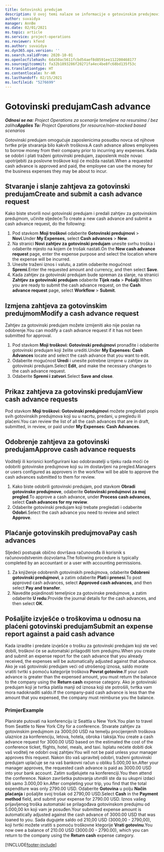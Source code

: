 ```yaml
---
title: Gotovinski predujam
description: U ovoj temi nalaze se informacije o gotovinskim predujmovima.
author: suvaidya
manager: AnnBe
ms.date: 02/01/2021
ms.topic: article
ms.service: project-operations
ms.reviewer: kfend
ms.author: suvaidya
ms.dyn365.ops.version: ''
ms.search.validFrom: 2020-10-01
ms.openlocfilehash: 6da50ac5611fcbd54aef8d8591ee112200468177
ms.sourcegitcommit: fa32b1893286f20271fa4ec4be8fc68bd135f53c
ms.translationtype: HT
ms.contentlocale: hr-HR
ms.lasthandoff: 02/15/2021
ms.locfileid: "5276699"
---
```

# <a name="cash-advance"></a><span data-ttu-id="800da-103">Gotovinski predujam</span><span class="sxs-lookup"><span data-stu-id="800da-103">Cash advance</span></span>

<span data-ttu-id="800da-104">_**Odnosi se na:** Project Operations za scenarije temeljene na resursima / bez zaliha_</span><span class="sxs-lookup"><span data-stu-id="800da-104">_**Applies To:** Project Operations for resource/non-stocked based scenarios_</span></span>

<span data-ttu-id="800da-105">Gotovinski predujam omogućuje zaposlenicima posudbu novca od njihove tvrtke prije stvaranja bilo kakvih troškova.</span><span class="sxs-lookup"><span data-stu-id="800da-105">A cash advance allows employees to borrow money from their company prior to incurring any expenses.</span></span> <span data-ttu-id="800da-106">Kada se odobri i plati traženi gotovinski predujam, zaposlenik može novac upotrijebiti za poslovne troškove koji će možda nastati.</span><span class="sxs-lookup"><span data-stu-id="800da-106">When a requested cash advance is approved and paid, the employee can use the money for the business expenses they may be about to incur.</span></span> 

## <a name="create-and-submit-a-cash-advance-request"></a><span data-ttu-id="800da-107">Stvaranje i slanje zahtjeva za gotovinski predujam</span><span class="sxs-lookup"><span data-stu-id="800da-107">Create and submit a cash advance request</span></span>
<span data-ttu-id="800da-108">Kako biste stvorili novi gotovinski predujam i predali zahtjev za gotovinskim predujmom, učinite sljedeće:</span><span class="sxs-lookup"><span data-stu-id="800da-108">To create a new cash advance and submit a cash advance request, do the following:</span></span> 

1. <span data-ttu-id="800da-109">Pod stavkom **Moji troškovi** odaberite **Gotovinski predujmovi** > **Novi**.</span><span class="sxs-lookup"><span data-stu-id="800da-109">Under **My Expenses**, select **Cash advances** > **New**.</span></span> 
2. <span data-ttu-id="800da-110">Na stranici **Novi zahtjev za gotovinski predujam** unesite svrhu troška i odaberite mjesto na kojem će trošak nastati.</span><span class="sxs-lookup"><span data-stu-id="800da-110">On the **New cash advance request** page, enter the expense purpose and select the location where the expense will be incurred.</span></span>
3. <span data-ttu-id="800da-111">Unesite traženi iznos i valutu, a zatim odaberite mogućnost **Spremi**.</span><span class="sxs-lookup"><span data-stu-id="800da-111">Enter the requested amount and currency, and then select **Save**.</span></span> 
4. <span data-ttu-id="800da-112">Kada zahtjev za gotovinski predujam bude spreman za slanje, na stranici **Zahtjev za gotovinski predujam** odaberite **Tijek rada** > **Pošalji**.</span><span class="sxs-lookup"><span data-stu-id="800da-112">When you are ready to submit the cash advance request, on the **Cash advance request** page, select **Workflow** > **Submit**.</span></span>

## <a name="modify-a-cash-advance-request"></a><span data-ttu-id="800da-113">Izmjena zahtjeva za gotovinskim predujmom</span><span class="sxs-lookup"><span data-stu-id="800da-113">Modify a cash advance request</span></span>

<span data-ttu-id="800da-114">Zahtjev za gotovinski predujam možete izmijeniti ako nije poslan na odobrenje.</span><span class="sxs-lookup"><span data-stu-id="800da-114">You can modify a cash advance request if it has not been submitted for approval.</span></span>

1. <span data-ttu-id="800da-115">Pod stavkom **Moji troškovi: Gotovinski predujmovi** pronađite i odaberite gotovinski predujam koji želite urediti.</span><span class="sxs-lookup"><span data-stu-id="800da-115">Under **My Expenses: Cash Advances** locate and select the cash advance that you want to edit.</span></span>
2. <span data-ttu-id="800da-116">Odaberite mogućnost **Uredi** i unesite potrebne izmjene u zahtjev za gotovinski predujam.</span><span class="sxs-lookup"><span data-stu-id="800da-116">Select **Edit**, and make the necessary changes to the cash advance request.</span></span> 
3. <span data-ttu-id="800da-117">Odaberite **Spremi i zatvori**.</span><span class="sxs-lookup"><span data-stu-id="800da-117">Select **Save and close**.</span></span>


## <a name="view-cash-advance-requests"></a><span data-ttu-id="800da-118">Prikaz zahtjeva za gotovinski predujam</span><span class="sxs-lookup"><span data-stu-id="800da-118">View cash advance requests</span></span>
<span data-ttu-id="800da-119">Pod stavkom **Moji troškovi: Gotovinski predujmovi** možete pregledati popis svih gotovinskih predujmova koji su u nacrtu, predani, u pregledu ili plaćeni.</span><span class="sxs-lookup"><span data-stu-id="800da-119">You can review the list of all the cash advances that are in draft, submitted, in review, or paid under **My Expenses: Cash Advances**.</span></span> 

## <a name="approve-cash-advance-requests"></a><span data-ttu-id="800da-120">Odobrenje zahtjeva za gotovinski predujam</span><span class="sxs-lookup"><span data-stu-id="800da-120">Approve cash advance requests</span></span>

<span data-ttu-id="800da-121">Voditelji ili korisnici konfigurirani kao odobravatelji u tijeku rada moći će odobriti gotovinske predujmove koji su im dostavljeni na pregled.</span><span class="sxs-lookup"><span data-stu-id="800da-121">Managers or users configured as approvers in the workflow will be able to approve the cash advances submitted to them for review.</span></span> 

1. <span data-ttu-id="800da-122">Kako biste odobrili gotovinski predujam, pod stavkom **Obradi gotovinske predujmove**, odaberite **Gotovinski predujmovi za moj pregled**.</span><span class="sxs-lookup"><span data-stu-id="800da-122">To approve a cash advance, under **Process cash advances**, select **Cash advances for my review**.</span></span>
2. <span data-ttu-id="800da-123">Odaberite gotovinski predujam koji trebate pregledati i odaberite **Odobri**.</span><span class="sxs-lookup"><span data-stu-id="800da-123">Select the cash advance you need to review and select **Approve**.</span></span>  

## <a name="pay-cash-advances"></a><span data-ttu-id="800da-124">Plaćanje gotovinskih predujmova</span><span class="sxs-lookup"><span data-stu-id="800da-124">Pay cash advances</span></span> 
<span data-ttu-id="800da-125">Sljedeći postupak obično dovršava računovođa ili korisnik s računovodstvenim dozvolama.</span><span class="sxs-lookup"><span data-stu-id="800da-125">The following procedure is typically completed by an accountant or a user with accounting permissions.</span></span>

1. <span data-ttu-id="800da-126">Za knjiženje odobrenih gotovinskih predujmova, odaberite **Odobreni gotovinski predujmovi**, a zatim odaberite **Plati i prenesi**.</span><span class="sxs-lookup"><span data-stu-id="800da-126">To post approved cash advances, select **Approved cash advances**, and then select **Pay and transfer**.</span></span>  
2. <span data-ttu-id="800da-127">Navedite pojedinosti temeljnice za gotovinske predujmove, a zatim odaberite **U redu**.</span><span class="sxs-lookup"><span data-stu-id="800da-127">Provide the journal details for the cash advances, and then select **OK**.</span></span> 

## <a name="submit-an-expense-report-against-a-paid-cash-advance"></a><span data-ttu-id="800da-128">Pošaljite izvješće o troškovima u odnosu na plaćeni gotovinski predujam</span><span class="sxs-lookup"><span data-stu-id="800da-128">Submit an expense report against a paid cash advance</span></span> 

<span data-ttu-id="800da-129">Kada izradite i predate izvješće o trošku za gotovinski predujam koji ste već dobili, troškovi će se automatski prilagoditi tom predujmu.</span><span class="sxs-lookup"><span data-stu-id="800da-129">When you create and submit an expense report for the cash advance that you already received, the expenses will be automatically adjusted against that advance.</span></span> <span data-ttu-id="800da-130">Ako je vaš gotovinski predujam veći od utrošenog iznosa, saldo morate vratiti tvrtki s pomoću kategorije troškova **Povrat gotovine**.</span><span class="sxs-lookup"><span data-stu-id="800da-130">If your cash advance is greater than the expensed amount, you must return the balance to the company using the **Return cash** expense category.</span></span> <span data-ttu-id="800da-131">Ako je gotovinski predujam koji je tvrtka platila manji od iznosa koji ste potrošili, tvrtka vam mora nadoknaditi saldo.</span><span class="sxs-lookup"><span data-stu-id="800da-131">If the company-paid cash advance is less than the amount that you expensed, the company must reimburse you the balance.</span></span> 

### <a name="example"></a><span data-ttu-id="800da-132">Primjer</span><span class="sxs-lookup"><span data-stu-id="800da-132">Example</span></span>
<span data-ttu-id="800da-133">Planirate putovati na konferenciju iz Seattla u New York.</span><span class="sxs-lookup"><span data-stu-id="800da-133">You plan to travel from Seattle to New York City for a conference.</span></span> <span data-ttu-id="800da-134">Stvarate zahtjev za gotovinskim predujmom za 3000,00 USD na temelju procijenjenih troškova ulaznice za konferenciju, letova, hotela, obroka i taksija.</span><span class="sxs-lookup"><span data-stu-id="800da-134">You create a cash advance request for 3000.00 USD based on the estimated the cost of the conference ticket, flights, hotel, meals, and taxi.</span></span> <span data-ttu-id="800da-135">Isplatu nećete dobiti dok vaš voditelj ne odobri ovaj zahtjev.</span><span class="sxs-lookup"><span data-stu-id="800da-135">You will not be paid unless your manager approves this request.</span></span> <span data-ttu-id="800da-136">Nakon što vaš upravitelj odobri, traženi gotovinski predujam uplaćuje se na vaš bankovni račun u obliku 5.000,00 kn.</span><span class="sxs-lookup"><span data-stu-id="800da-136">After your manager approves, the requested cash advance is paid as 3000.00 USD into your bank account.</span></span> <span data-ttu-id="800da-137">Zatim sudjelujete na konferenciji.</span><span class="sxs-lookup"><span data-stu-id="800da-137">You then attend the conference.</span></span> <span data-ttu-id="800da-138">Nakon završetka putovanja utvrdili ste da su ukupni izdaci bili samo 3.000,00 kn.</span><span class="sxs-lookup"><span data-stu-id="800da-138">After completing your trip, you find that the total expenditure was only 2790.00 USD.</span></span> <span data-ttu-id="800da-139">Odaberite **Gotovina** u polju **Način plaćanja** i pošaljite svoj trošak od 2790,00 USD.</span><span class="sxs-lookup"><span data-stu-id="800da-139">Select **Cash** in the **Payment method** field, and submit your expense for 2790.00 USD.</span></span> <span data-ttu-id="800da-140">Iznos vašeg prijavljenog troška automatski se prilagođava gotovinskom predujmu od 5.000,00 kn koji vam je posuđen.</span><span class="sxs-lookup"><span data-stu-id="800da-140">Your submitted expense amount is automatically adjusted against the cash advance of 3000.00 USD that was loaned to you.</span></span> <span data-ttu-id="800da-141">Sada dugujete saldo od 210,00 USD (3000,00 - 2790,00), koji tvrtki možete vratiti s pomoću troškovne ktegorije **Vrati gotovinu**.</span><span class="sxs-lookup"><span data-stu-id="800da-141">You now owe a balance of 210.00 USD (3000.00 - 2790.00), which you can return to the company using the **Return cash** expense category.</span></span>



[!INCLUDE[footer-include](../includes/footer-banner.md)]